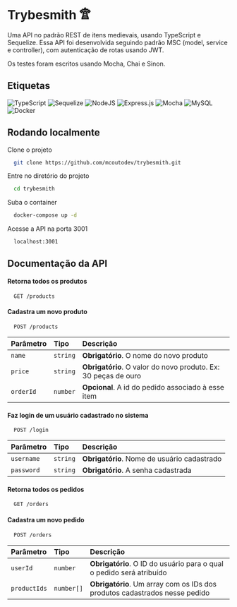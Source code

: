 # Trybesmith 𐂫

Uma API no padrão REST de itens medievais, usando TypeScript e Sequelize. Essa API foi desenvolvida seguindo padrão MSC (model, service e controller), com autenticação de rotas usando JWT.

Os testes foram escritos usando Mocha, Chai e Sinon.

## Etiquetas

![TypeScript](https://img.shields.io/badge/typescript-%23007ACC.svg?style=for-the-badge&logo=typescript&logoColor=white)
![Sequelize](https://img.shields.io/badge/sequelize-323330?style=for-the-badge&logo=sequelize&logoColor=blue)
![NodeJS](https://img.shields.io/badge/node.js-6DA55F?style=for-the-badge&logo=node.js&logoColor=white)
![Express.js](https://img.shields.io/badge/express.js-%23404d59.svg?style=for-the-badge&logo=express&logoColor=%2361DAFB)
![Mocha](https://img.shields.io/badge/mocha.js-323330?style=for-the-badge&logo=mocha&logoColor=Brown)
![MySQL](https://img.shields.io/badge/mysql-black.svg?style=for-the-badge&logo=mysql&logoColor=white)
![Docker](https://img.shields.io/badge/docker-%230db7ed.svg?style=for-the-badge&logo=docker&logoColor=white)

## Rodando localmente

Clone o projeto

```bash
  git clone https://github.com/mcoutodev/trybesmith.git
```

Entre no diretório do projeto

```bash
  cd trybesmith
```

Suba o container

```bash
  docker-compose up -d
```

Acesse a API na porta 3001

```http
  localhost:3001
```

## Documentação da API

#### Retorna todos os produtos

```http
  GET /products
```

#### Cadastra um novo produto

```http
  POST /products
```

| Parâmetro   | Tipo       | Descrição                                   |
| :---------- | :--------- | :------------------------------------------ |
| `name`      | `string` | **Obrigatório**. O nome do novo produto |
| `price`      | `string` | **Obrigatório**. O valor do novo produto. Ex: 30 peças de ouro |
| `orderId`      | `number` | **Opcional**. A id do pedido associado à esse item |

#### Faz login de um usuário cadastrado no sistema

```http
  POST /login
```
| Parâmetro   | Tipo       | Descrição                                   |
| :---------- | :--------- | :------------------------------------------ |
| `username`      | `string` | **Obrigatório**. Nome de usuário cadastrado |
| `password`      | `string` | **Obrigatório**. A senha cadastrada |

#### Retorna todos os pedidos

```http
  GET /orders
```

#### Cadastra um novo pedido

```http
  POST /orders
```

| Parâmetro   | Tipo       | Descrição                                   |
| :---------- | :--------- | :------------------------------------------ |
| `userId`      | `number` | **Obrigatório**. O ID do usuário para o qual o pedido será atribuído |
| `productIds`      | `number[]` | **Obrigatório**. Um array com os IDs dos produtos cadastrados nesse pedido |
